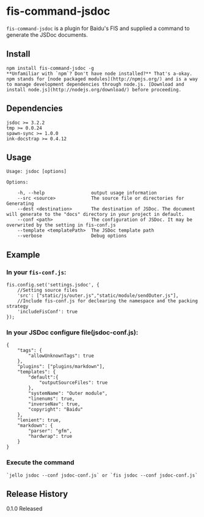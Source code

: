 fis-command-jsdoc
===
`fis-command-jsdoc` is a plugin for Baidu's FIS and supplied a command to generate the JSDoc documents.

## Install

	npm install fis-command-jsdoc -g
    **Unfamiliar with `npm`? Don't have node installed?** That's a-okay. npm stands for [node packaged modules](http://npmjs.org/) and is a way to manage development dependencies through node.js. [Download and install node.js](http://nodejs.org/download/) before proceeding.

## Dependencies

	jsdoc >= 3.2.2
    tmp >= 0.0.24
    spawn-sync >= 1.0.0
    ink-docstrap >= 0.4.12

## Usage

	Usage: jsdoc [options]

	Options:

        -h, --help                 output usage information
        --src <source>             The source file or directories for Generating
        --dest <destination>       The destination of JSDoc. The document will generate to the "docs" directory in your project in default.
        --conf <path>              The configuration of JSDoc. It may be overwrited by the setting in fis-conf.js
        --template <templatePath>  The JSDoc template path
        --verbose                  Debug options

## Example

### In your `fis-conf.js`:

    fis.config.set('settings.jsdoc', {
        //Setting source files
        'src': ["static/js/outer.js","static/module/sendOuter.js"],
        //Include fis-conf.js for declearing the namespace and the packing strategy
        'includeFisConf': true
    });

### In your JSDoc configure file(jsdoc-conf.js):

    {
        "tags": {
            "allowUnknownTags": true
        },  
        "plugins": ["plugins/markdown"],
        "templates": {
            "default":{
                "outputSourceFiles": true
            },  
            "systemName": "Outer module",
            "linenums": true,
            "inverseNav": true,
            "copyright": "Baidu"
        },  
        "lenient": true,
        "markdown": {
            "parser": "gfm",
            "hardwrap": true
        }   
    }

### Execute the command

    `jello jsdoc --conf jsdoc-conf.js` or `fis jsdoc --conf jsdoc-conf.js`

## Release History
0.1.0 Released
